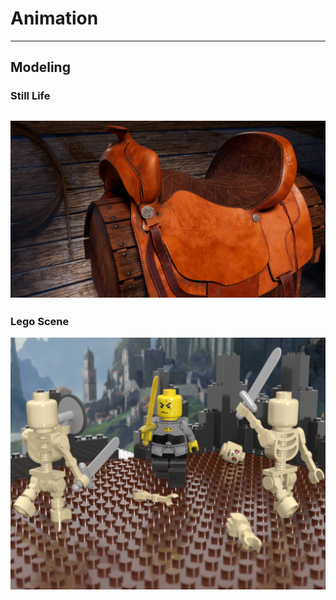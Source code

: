 # Animation
---
## **Modeling**

### **Still Life**
![Still Life Render](3D%20Modeling/BensonProbst_stillLifeFinal.jpg)
---
### **Lego Scene**
![LEGO Scene](3D%20Modeling/lego%203.PNG)
